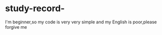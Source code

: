 # study-record-
I'm beginner,so my code is very very simple and my English is poor,please forgive me 
